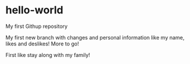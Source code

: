 # hello-world
My first Githup repository

My first new branch with changes and personal information like my name, likes and deslikes! More to go!

First like stay along with my family!
